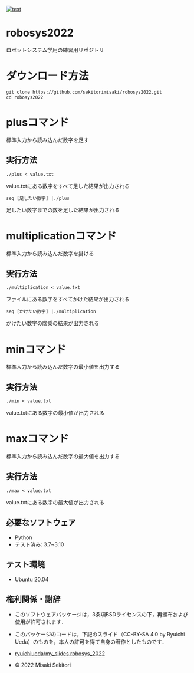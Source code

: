 [![test](https://github.com/sekitorimisaki/robosys2022/actions/workflows/test.yml/badge.svg)](https://github.com/sekitorimisaki/robosys2022/actions/workflows/test.yml)
# robosys2022
ロボットシステム学用の練習用リポジトリ

# ダウンロード方法          
``` 
git clone https://github.com/sekitorimisaki/robosys2022.git
cd robosys2022
```

# plusコマンド
標準入力から読み込んだ数字を足す

## 実行方法
```
./plus < value.txt  
```
value.txtにある数字をすべて足した結果が出力される
```
seq [足したい数字] |./plus 
``` 
足したい数字までの数を足した結果が出力される

# multiplicationコマンド
標準入力から読み込んだ数字を掛ける

## 実行方法
```
./multiplication < value.txt
```  
ファイルにある数字をすべてかけた結果が出力される
```
seq [かけたい数字] |./multiplication 
``` 
かけたい数字の階乗の結果が出力される

# minコマンド
標準入力から読み込んだ数字の最小値を出力する

## 実行方法
```
./min < value.txt 
```
value.txtにある数字の最小値が出力される

# maxコマンド
標準入力から読み込んだ数字の最大値を出力する

## 実行方法
```
./max < value.txt
```
value.txtにある数字の最大値が出力される

## 必要なソフトウェア
* Python
* テスト済み: 3.7~3.10
## テスト環境
* Ubuntu 20.04
                       
## 権利関係・謝辞                                               
* このソフトウェアパッケージは，3条項BSDライセンスの下，再頒布および使用が許可されます．
* このパッケージのコードは，下記のスライド（CC-BY-SA 4.0 by Ryuichi Ueda）のものを，本人の許可を得て自身の著作としたものです．
* [ryuichiueda/my_slides robosys_2022](https://github.com/ryuichiueda/my_slides/tree/master/robosys_2022)

* © 2022 Misaki Sekitori


